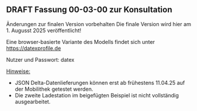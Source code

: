 ## DRAFT Fassung 00-03-00 zur Konsultation

Änderungen zur finalen Version vorbehalten
Die finale Version wird hier am 1. Augusst 2025 veröffentlicht!

Eine browser-basierte Variante des Modells findet sich unter
https://datexprofile.de

Nutzer und Passwort: datex

<ins>Hinweise:</ins>

* JSON Delta-Datenlieferungen können erst ab frühestens 11.04.25 auf der Mobilithek getestet werden. 
* Die zweite Ladestation im beigefügten Beispiel ist nicht vollständig ausgearbeitet.
